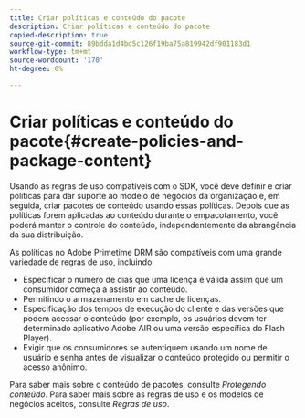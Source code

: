 ```yaml
---
title: Criar políticas e conteúdo do pacote
description: Criar políticas e conteúdo do pacote
copied-description: true
source-git-commit: 89bdda1d4bd5c126f19ba75a819942df901183d1
workflow-type: tm+mt
source-wordcount: '170'
ht-degree: 0%

---
```



# Criar políticas e conteúdo do pacote{#create-policies-and-package-content}

Usando as regras de uso compatíveis com o SDK, você deve definir e criar políticas para dar suporte ao modelo de negócios da organização e, em seguida, criar pacotes de conteúdo usando essas políticas. Depois que as políticas forem aplicadas ao conteúdo durante o empacotamento, você poderá manter o controle do conteúdo, independentemente da abrangência da sua distribuição.

As políticas no Adobe Primetime DRM são compatíveis com uma grande variedade de regras de uso, incluindo:

* Especificar o número de dias que uma licença é válida assim que um consumidor começa a assistir ao conteúdo.
* Permitindo o armazenamento em cache de licenças.
* Especificação dos tempos de execução do cliente e das versões que podem acessar o conteúdo (por exemplo, os usuários devem ter determinado aplicativo Adobe AIR ou uma versão específica do Flash Player).
* Exigir que os consumidores se autentiquem usando um nome de usuário e senha antes de visualizar o conteúdo protegido ou permitir o acesso anônimo.

Para saber mais sobre o conteúdo de pacotes, consulte *Protegendo conteúdo*. Para saber mais sobre as regras de uso e os modelos de negócios aceitos, consulte *Regras de uso*.
